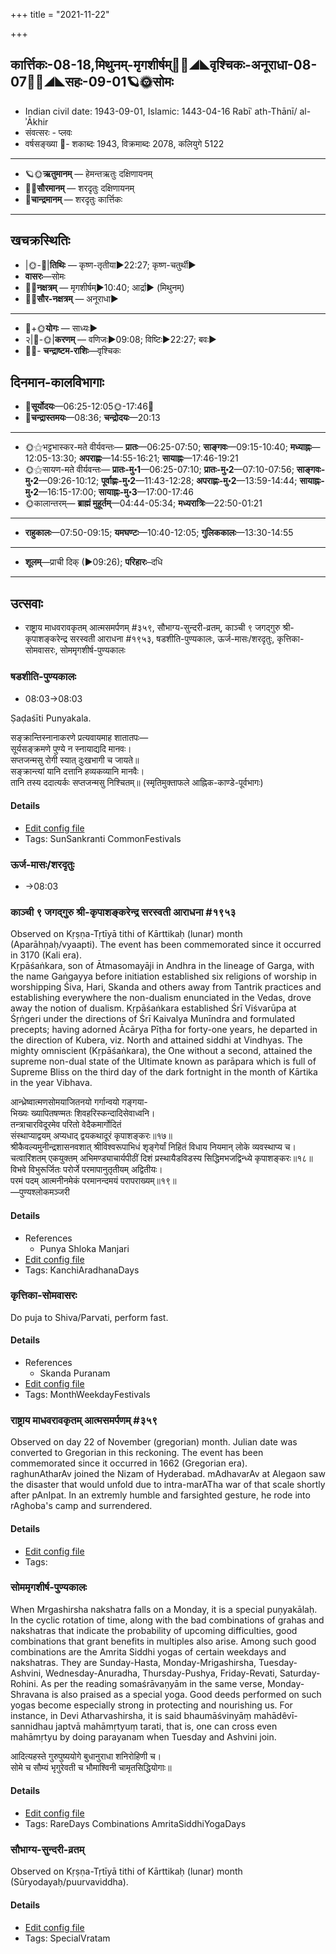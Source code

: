 +++
title = "2021-11-22"

+++
## कार्त्तिकः-08-18,मिथुनम्-मृगशीर्षम्🌛🌌◢◣वृश्चिकः-अनूराधा-08-07🌌🌞◢◣सहः-09-01🪐🌞सोमः
- Indian civil date: 1943-09-01, Islamic: 1443-04-16 Rabīʿ ath-Thānī/ al-ʾĀkhir
- संवत्सरः - प्लवः
- वर्षसङ्ख्या 🌛- शकाब्दः 1943, विक्रमाब्दः 2078, कलियुगे 5122
___________________
- 🪐🌞**ऋतुमानम्** — हेमन्तऋतुः दक्षिणायनम्
- 🌌🌞**सौरमानम्** — शरदृतुः दक्षिणायनम्
- 🌛**चान्द्रमानम्** — शरदृतुः कार्त्तिकः
___________________


## खचक्रस्थितिः
- |🌞-🌛|**तिथिः** — कृष्ण-तृतीया►22:27; कृष्ण-चतुर्थी►  
- **वासरः**—सोमः  
- 🌌🌛**नक्षत्रम्** — मृगशीर्षम्►10:40; आर्द्रा► (मिथुनम्)  
- 🌌🌞**सौर-नक्षत्रम्** — अनूराधा►  
___________________
- 🌛+🌞**योगः** — साध्यः►  
- २|🌛-🌞|**करणम्** — वणिजः►09:08; विष्टिः►22:27; बवः►  
- 🌌🌛- **चन्द्राष्टम-राशिः**—वृश्चिकः  


## दिनमान-कालविभागाः
- 🌅**सूर्योदयः**—06:25-12:05🌞️-17:46🌇  
- 🌛**चन्द्रास्तमयः**—08:36; **चन्द्रोदयः**—20:13  
___________________
- 🌞⚝भट्टभास्कर-मते वीर्यवन्तः— **प्रातः**—06:25-07:50; **साङ्गवः**—09:15-10:40; **मध्याह्नः**—12:05-13:30; **अपराह्णः**—14:55-16:21; **सायाह्नः**—17:46-19:21  
- 🌞⚝सायण-मते वीर्यवन्तः— **प्रातः-मु॰1**—06:25-07:10; **प्रातः-मु॰2**—07:10-07:56; **साङ्गवः-मु॰2**—09:26-10:12; **पूर्वाह्णः-मु॰2**—11:43-12:28; **अपराह्णः-मु॰2**—13:59-14:44; **सायाह्नः-मु॰2**—16:15-17:00; **सायाह्नः-मु॰3**—17:00-17:46  
- 🌞कालान्तरम्— **ब्राह्मं मुहूर्तम्**—04:44-05:34; **मध्यरात्रिः**—22:50-01:21  
___________________
- **राहुकालः**—07:50-09:15; **यमघण्टः**—10:40-12:05; **गुलिककालः**—13:30-14:55  
___________________
- **शूलम्**—प्राची दिक् (►09:26); **परिहारः**–दधि  
___________________

## उत्सवाः
- राष्ट्राय माधवरावकृतम् आत्मसमर्पणम् #३५९, सौभाग्य-सुन्दरी-व्रतम्, काञ्ची ९ जगद्गुरु श्री-कृपाशङ्करेन्द्र सरस्वती आराधना #१९५३, षडशीति-पुण्यकालः, ऊर्ज-मासः/शरदृतुः, कृत्तिका-सोमवासरः, सोममृगशीर्ष-पुण्यकालः
### षडशीति-पुण्यकालः
- 08:03→08:03

Ṣaḍaśīti Punyakala.

सङ्क्रान्तिस्नानाकरणे प्रत्यवायमाह शातातपः—  
सूर्यसङ्क्रमणे पुण्ये न स्नायाद्यदि मानवः।  
सप्तजन्मसु रोगी स्यात् दुःखभागी च जायते॥  
सङ्क्रान्त्यां यानि दत्तानि हव्यकव्यानि मानवैः।  
तानि तस्य ददात्यर्कः सप्तजन्मसु निश्चितम्॥ (स्मृतिमुक्ताफले आह्निक-काण्डे-पूर्वभागः)



#### Details
- [Edit config file](https://github.com/jyotisham/adyatithi/tree/master/time_focus/sankrAnti/description_only/SaDazIti-puNyakAlaH.toml)
- Tags: SunSankranti CommonFestivals


### ऊर्ज-मासः/शरदृतुः
- →08:03
### काञ्ची ९ जगद्गुरु श्री-कृपाशङ्करेन्द्र सरस्वती आराधना #१९५३

Observed on Kṛṣṇa-Tṛtīyā tithi of Kārttikaḥ (lunar) month (Aparāhṇaḥ/vyaapti). The event has been commemorated since it occurred in 3170 (Kali era).  
Kṛpāśaṅkara, son of Ātmasomayāji in Andhra in the lineage of Garga, with the name Gaṅgayya before initiation established six religions of worship in worshipping Śiva, Hari, Skanda and others away from Tantrik practices and establishing everywhere the non-dualism enunciated in the Vedas, drove away the notion of dualism. Kṛpāśaṅkara established Śrī Viśvarūpa at Śṛṅgeri under the directions of Śrī Kaivalya Munīndra and formulated precepts; having adorned Ācārya Pīṭha for forty-one years, he departed in the direction of Kubera, viz. North and attained siddhi at Vindhyas. The mighty omniscient (Kṛpāśaṅkara), the One without a second, attained the supreme non-dual state of the Ultimate known as parāpara which is full of Supreme Bliss on the third day of the dark fortnight in the month of Kārtika in the year Vibhava.

आन्ध्रेष्वात्मणसोमयाजितनयो गर्गान्वयो गङ्गया-  
भिख्यः ख्यापितषण्मतः शिवहरिस्कन्दादिसेवाध्वनि।  
तन्त्राचारविदूरमेव परितो वेदैकमार्गोदितं  
संस्थाप्याद्वयम् अप्यधाद् द्वयकथादूरं कृपाशङ्करः॥१७॥  
श्रीकैवल्यमुनीन्द्रशासनवशात् श्रीविश्वरूपाभिधं शृङ्गेर्यां निहितं विधाय नियमान् लोके व्यवस्थाप्य च।  
चत्वारिंशतम् एकयुक्तम् अभिमण्ड्याचार्यपीठीं दिशं प्रस्थायैडविडस्य सिद्धिमभजद्विन्ध्ये कृपाशङ्करः॥१८॥  
विभवे विभुरूर्जितः परोर्जे परमापानुतृतीयम् अद्वितीयः।  
परमं पदम् आत्मनीनमेकं परमानन्दमयं परापराख्यम्॥१९॥  
—पुण्यश्लोकमञ्जरी



#### Details
- References
  - Punya Shloka Manjari
- [Edit config file](https://github.com/jyotisham/adyatithi/tree/master/mahApuruSha/kAnchI-maTha/lunar_month/tithi/08/18/kAJcI%209%20jagadguru%20zrI~kRpAzaGkarEndra%20sarasvatI%20ArAdhanA.toml)
- Tags: KanchiAradhanaDays


### कृत्तिका-सोमवासरः

Do puja to Shiva/Parvati, perform fast.

#### Details
- References
  - Skanda Puranam
- [Edit config file](https://github.com/jyotisham/adyatithi/tree/master/devatA/shaiva/description_only/kRttikA~sOmavAsaraH.toml)
- Tags: MonthWeekdayFestivals


### राष्ट्राय माधवरावकृतम् आत्मसमर्पणम् #३५९

Observed on day 22 of November (gregorian) month. Julian date was converted to Gregorian in this reckoning. The event has been commemorated since it occurred in 1662 (Gregorian era).  
raghunAtharAv joined the Nizam of Hyderabad. mAdhavarAv at Alegaon saw the disaster that would unfold due to intra-marATha war of that scale shortly after pAnIpat. In an extremly humble and farsighted gesture, he rode into rAghoba's camp and surrendered.

#### Details
- [Edit config file](https://github.com/jyotisham/adyatithi/tree/master/mahApuruSha/xatra-later/gregorian/day/11/22/mAdhavarAva-kRta-raghunAtha-sAntvanam.toml)
- Tags: 


### सोममृगशीर्ष-पुण्यकालः

When Mrgashirsha nakshatra falls on a Monday, it is a special puṇyakālaḥ. In the cyclic rotation of time, along with the bad combinations of grahas and nakshatras that indicate the probability of upcoming difficulties, good combinations that grant benefits in multiples also arise. Among such good combinations are the Amrita Siddhi yogas of certain weekdays and nakshatras. They are Sunday-Hasta, Monday-Mrigashirsha, Tuesday-Ashvini, Wednesday-Anuradha, Thursday-Pushya, Friday-Revati, Saturday-Rohini. As per the reading somaśrāvaṇyām in the same verse, Monday-Shravana is also praised as a special yoga. Good deeds performed on such yogas become especially strong in protecting and nourishing us.
For instance, in Devi Atharvashirsha, it is said bhaumāśvinyāṃ mahādêvī-sannidhau japtvā mahāmṛtyuṃ tarati, that is, one can cross even mahāmṛtyu by doing parayanam when Tuesday and Ashvini join.

आदित्यहस्ते गुरुपुष्ययोगे बुधानुराधा शनिरोहिणी च।  
सोमे च सौम्यं भृगुरेवती च भौमाश्विनी चामृतसिद्धियोगाः॥



#### Details
- [Edit config file](https://github.com/jyotisham/adyatithi/tree/master/time_focus/amrita-siddhi/description_only/sOmamRgazIrSa-puNyakAlaH.toml)
- Tags: RareDays Combinations AmritaSiddhiYogaDays


### सौभाग्य-सुन्दरी-व्रतम्

Observed on Kṛṣṇa-Tṛtīyā tithi of Kārttikaḥ (lunar) month (Sūryodayaḥ/puurvaviddha). 

#### Details
- [Edit config file](https://github.com/jyotisham/adyatithi/tree/master/devatA/shakti/lunar_month/tithi/08/18/saubhAgya-sundarI-vratam.toml)
- Tags: SpecialVratam


